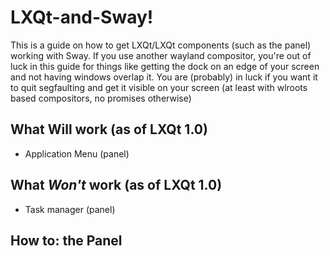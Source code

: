 # LXQt-and-Sway!

This is a guide on how to get LXQt/LXQt components (such as the panel) working with Sway. If you use another wayland compositor, you're out of luck in this guide for things like getting the dock on an edge of your screen and not having windows overlap it. You are (probably) in luck if you want it to quit segfaulting and get it visible on your screen (at least with wlroots based compositors, no promises otherwise)

## What Will work (as of LXQt 1.0)  
* Application Menu (panel)  

## What *Won't* work (as of LXQt 1.0)  
* Task manager (panel)  

## How to: the Panel
